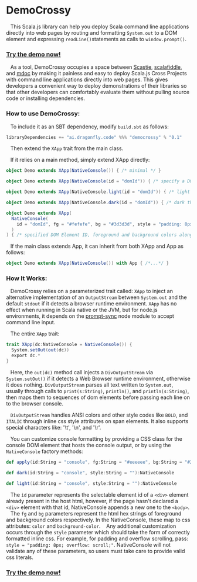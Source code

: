 # DemoCrossy


&nbsp;&nbsp;&nbsp;This Scala.js library can help you deploy Scala command line applications directly into web pages by routing and formatting `System.out` to a DOM element and expressing `readLine()`statements as calls to `window.prompt()`.

<a href="https://dragonfly-ai.github.io/DemoCrossy/"><h3>Try the demo now!</h3></a>

&nbsp;&nbsp;&nbsp;As a tool, DemoCrossy occupies a space between <a href="https://scastie.scala-lang.org/">Scastie</a>, <a href="https://github.com/scalafiddle">scalafiddle</a>, and <a href="https://scalameta.org/mdoc/">mdoc</a> by making it painless and easy to deploy Scala.js Cross Projects with command line applications directly into web pages.  This gives developers a convenient way to deploy demonstrations of their libraries so that other developers can comfortably evaluate them without pulling source code or installing dependencies.

<h3>How to use DemoCrossy:</h3>

&nbsp;&nbsp;&nbsp;To include it as an SBT dependency, modify `build.sbt` as follows:

```scala
libraryDependencies += "ai.dragonfly.code" %%% "democrossy" % "0.1"
```

&nbsp;&nbsp;&nbsp;Then extend the `XApp` trait from the main class.

&nbsp;&nbsp;&nbsp;If it relies on a main method, simply extend XApp directly:

```scala
object Demo extends XApp(NativeConsole()) { /* minimal */ }

object Demo extends XApp(NativeConsole(id = "domId")) { /* specify a DOM Element ID */ }

object Demo extends XApp(NativeConsole.light(id = "domId")) { /* light themed with specified DOM Element ID */ }

object Demo extends XApp(NativeConsole.dark(id = "domId")) { /* dark themed with specified DOM Element ID*/ }

object Demo extends XApp(
  NativeConsole(
    id = "domId", fg = "#fefefe", bg = "#3d3d3d", style = "padding: 8px; width: 50%;"
  )
) { /* specified DOM Element ID, foreground and background colors along with inline style */ }
```

&nbsp;&nbsp;&nbsp;If the main class extends App, it can inherit from both XApp and App as follows:

```scala
object Demo extends XApp(NativeConsole()) with App { /*...*/ }
```

<h3>How It Works:</h3>

&nbsp;&nbsp;&nbsp;DemoCrossy relies on a parameterized trait called: `XApp` to inject an alternative implementation of an `OutputStream` between `System.out` and the default `stdout` if it detects a browser runtime environment.  `XApp` has no effect when running in Scala native or the JVM, but for node.js environments, it depends on the <a href="https://www.npmjs.com/package/prompt-sync">prompt-sync</a> node module to accept command line input.

&nbsp;&nbsp;&nbsp;The entire `XApp` trait:
```scala
trait XApp(dc:NativeConsole = NativeConsole()) {
  System.setOut(out(dc))
  export dc.*
}
```
&nbsp;&nbsp;&nbsp;Here, the `out(dc)` method call injects a `DivOutputStream` via `System.setOut()` if it detects a Web Browser runtime environment, otherwise it does nothing.  `DivOutputStream` parses all text written to `System.out`, usually through calls to `print(s:String)`, `println()`, and `println(s:String)`, then maps them to sequences of dom elements before passing each line on to the browser console.  

&nbsp;&nbsp;&nbsp;`DivOutputStream` handles ANSI colors and other style codes like `BOLD`, and `ITALIC` through inline css style attributes on span elements.  It also supports special characters like: '\t', '\n', and '\r'.

&nbsp;&nbsp;&nbsp;You can customize console formatting by providing a CSS class for the console DOM element that hosts the console output, or by using the `NativeConsole` factory methods:

```scala
def apply(id:String = "console", fg:String = "#eeeeee", bg:String = "#2b2b2b", style:String = ""):NativeConsole

def dark(id:String = "console", style:String = ""):NativeConsole

def light(id:String = "console", style:String = ""):NativeConsole
```

&nbsp;&nbsp;&nbsp;The `id` parameter represents the selectable element id of a `<div>` element already present in the host html, however, if the page hasn't declared a `<div>` element with that id, NativeConsole appends a new one to the `<body>`.
&nbsp;&nbsp;&nbsp;The `fg` and `bg` parameters represent the html hex strings of foreground and background colors respectively.  In the NativeConsole, these map to css attributes: `color` and `background-color`.
&nbsp;&nbsp;&nbsp;Any additional customization occurs through the `style` parameter which should take the form of correctly formatted inline css.  For example, for padding and overflow scrolling, pass: `style = "padding: 8px; overflow: scroll;"`.  NativeConsole will not validate any of these parameters, so users must take care to provide valid css literals.


<a href="https://dragonfly-ai.github.io/DemoCrossy/"><h3>Try the demo now!</h3></a><br />
